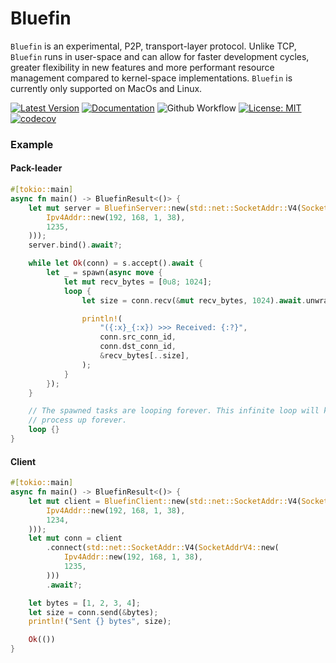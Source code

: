 # Bluefin

`Bluefin` is an experimental, P2P, transport-layer protocol. Unlike TCP, `Bluefin` runs in user-space and can allow for
faster development cycles, greater flexibility in new features and more performant resource management compared to
kernel-space implementations.
`Bluefin` is currently only supported on MacOs and Linux.

[![Latest Version]][crates.io]
[![Documentation]][docs.rs]
![Github Workflow](https://github.com/franklee26/bluefin/actions/workflows/bluefin.yml/badge.svg)
[![License: MIT](https://img.shields.io/badge/License-MIT-yellow.svg)](https://opensource.org/licenses/MIT)
[![codecov](https://codecov.io/github/franklee26/bluefin/graph/badge.svg?token=U0XPUZVE0I)](https://codecov.io/github/franklee26/bluefin)

### Example

#### Pack-leader

```rust
#[tokio::main]
async fn main() -> BluefinResult<()> {
    let mut server = BluefinServer::new(std::net::SocketAddr::V4(SocketAddrV4::new(
        Ipv4Addr::new(192, 168, 1, 38),
        1235,
    )));
    server.bind().await?;

    while let Ok(conn) = s.accept().await {
        let _ = spawn(async move {
            let mut recv_bytes = [0u8; 1024];
            loop {
                let size = conn.recv(&mut recv_bytes, 1024).await.unwrap();

                println!(
                    "({:x}_{:x}) >>> Received: {:?}",
                    conn.src_conn_id,
                    conn.dst_conn_id,
                    &recv_bytes[..size],
                );
            }
        });
    }

    // The spawned tasks are looping forever. This infinite loop will keep the
    // process up forever.
    loop {}
}
```

#### Client

```rust
#[tokio::main]
async fn main() -> BluefinResult<()> {
    let mut client = BluefinClient::new(std::net::SocketAddr::V4(SocketAddrV4::new(
        Ipv4Addr::new(192, 168, 1, 38),
        1234,
    )));
    let mut conn = client
        .connect(std::net::SocketAddr::V4(SocketAddrV4::new(
            Ipv4Addr::new(192, 168, 1, 38),
            1235,
        )))
        .await?;

    let bytes = [1, 2, 3, 4];
    let size = conn.send(&bytes);
    println!("Sent {} bytes", size);

    Ok(())
}
```

[Latest Version]: https://img.shields.io/crates/v/bluefin.svg

[crates.io]: https://crates.io/crates/bluefin

[Documentation]: https://docs.rs/bluefin/badge.svg

[docs.rs]: https://docs.rs/bluefin